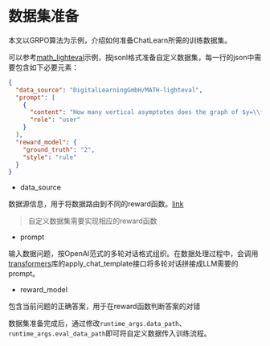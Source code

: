 # 数据集准备

本文以GRPO算法为示例，介绍如何准备ChatLearn所需的训练数据集。

可以参考[math_lighteval](https://github.com/alibaba/ChatLearn/blob/main/chatlearn/data/data_preprocess/math_lighteval.py)示例，按jsonl格式准备自定义数据集，每一行的json中需要包含如下必要元素：

```json
{
  "data_source": "DigitalLearningGmbH/MATH-lighteval",
  "prompt": [
    {
      "content": "How many vertical asymptotes does the graph of $y=\\frac{2}{x^2+x-6}$ have? Let's think step by step and output the final answer within \\boxed{}.",
      "role": "user"
    }
  ],
  "reward_model": {
    "ground_truth": "2",
    "style": "rule"
  }
}
```

- data_source

数据源信息，用于将数据路由到不同的reward函数。[link](https://github.com/alibaba/ChatLearn/blob/main/chatlearn/models/reward/rule_reward.py#L80)
> 自定义数据集需要实现相应的reward函数

- prompt

输入数据问题，按OpenAI范式的多轮对话格式组织。在数据处理过程中，会调用[transformers](https://github.com/huggingface/transformers)库的apply_chat_template接口将多轮对话拼接成LLM需要的prompt。

- reward_model

包含当前问题的正确答案，用于在reward函数判断答案的对错

数据集准备完成后，通过修改`runtime_args.data_path`、`runtime_args.eval_data_path`即可将自定义数据传入训练流程。